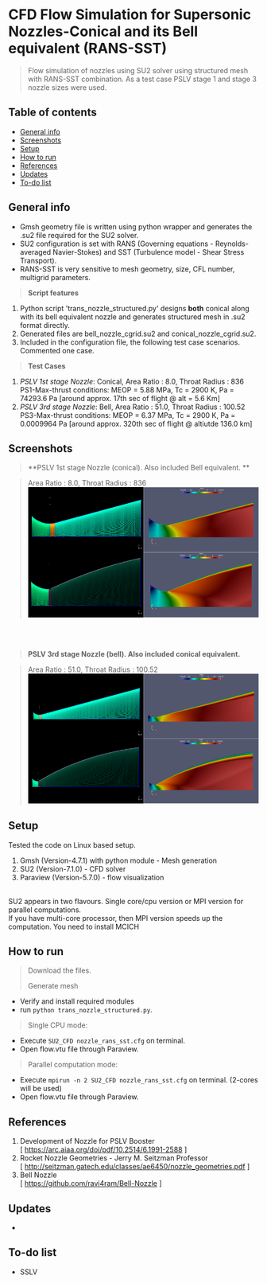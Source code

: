 # CFD Flow Simulation for Supersonic Nozzles-Conical and its Bell equivalent (RANS-SST)
> Flow simulation of nozzles using SU2 solver using structured mesh with RANS-SST combination. As a test case PSLV stage 1 and stage 3 nozzle sizes were used.  
   

## Table of contents
* [General info](#general-info)
* [Screenshots](#screenshots)
* [Setup](#setup)
* [How to run ](#how)
* [References](#references)
* [Updates](#updates)
* [To-do list](#to-do)

## General info   
* Gmsh geometry file is written using python wrapper and generates the .su2 file required for the SU2 solver.    
* SU2 configuration is set with RANS (Governing equations - Reynolds-averaged Navier-Stokes) and SST (Turbulence model - Shear Stress Transport).   
* RANS-SST is very sensitive to mesh geometry, size, CFL number, multigrid parameters.    

>**Script features**    
>  
1.  Python script 'trans_nozzle_structured.py' designs **both** conical along with its bell equivalent nozzle and generates structured mesh in .su2 format directly.  
2. Generated files are bell_nozzle_cgrid.su2 and  conical_nozzle_cgrid.su2.
3. Included in the configuration file, the following test case scenarios.  Commented one case. 

>**Test Cases**    
>
1.  *PSLV 1st stage Nozzle*: Conical, Area Ratio : 8.0, Throat Radius : 836   
PS1-Max-thrust conditions: MEOP = 5.88 MPa, Tc = 2900 K, Pa = 74293.6 Pa [around approx. 17th sec of flight @ alt = 5.6 Km]    
2. *PSLV 3rd stage Nozzle*: Bell, Area Ratio : 51.0, Throat Radius : 100.52   
PS3-Max-thrust conditions: MEOP = 6.37 MPa, Tc = 2900 K, Pa = 0.0009964 Pa [around approx. 320th sec of flight @ altiutde 136.0 km]

## Screenshots
    

> **PSLV 1st stage Nozzle (conical). Also included Bell equivalent.  **

>Area Ratio : 8.0, Throat Radius : 836    
![results](./img/lower_stage_small.png)   
     
&nbsp;   
&nbsp;   
> **PSLV 3rd stage Nozzle (bell). Also included conical equivalent.**  

>Area Ratio : 51.0, Throat Radius : 100.52    
![results](./img/upper_stage_small.png)     


## Setup
Tested the code on Linux based setup.    
>   
1. Gmsh (Version-4.7.1) with python module - Mesh generation
2. SU2 (Version-7.1.0) - CFD solver 
3. Paraview (Version-5.7.0) - flow visualization  

&nbsp;    
SU2 appears in two flavours. Single core/cpu version or MPI version for parallel computations.    
If you have multi-core processor, then MPI version speeds up the computation. You need to install MCICH   


## How to run   
> Download the files.       
> 
> Generate mesh   
> 
* Verify and install required modules    
* run `python trans_nozzle_structured.py`.    

> Single CPU mode:   
> 
* Execute `SU2_CFD nozzle_rans_sst.cfg` on terminal.    
* Open flow.vtu file through Paraview.    

> Parallel computation mode:   
> 
* Execute `mpirun -n 2 SU2_CFD nozzle_rans_sst.cfg` on terminal. (2-cores will be used)   
* Open flow.vtu file through Paraview.  

## References   
1.  Development of Nozzle for PSLV Booster   
[ https://arc.aiaa.org/doi/pdf/10.2514/6.1991-2588 ]   
2.  Rocket Nozzle Geometries - Jerry M. Seitzman Professor   
[ http://seitzman.gatech.edu/classes/ae6450/nozzle_geometries.pdf ]   
3.  Bell Nozzle   
[ https://github.com/ravi4ram/Bell-Nozzle ]

## Updates   
* 

## To-do list
* SSLV

